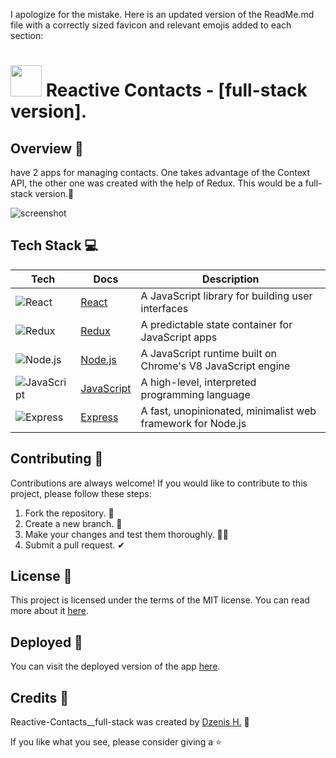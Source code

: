 I apologize for the mistake. Here is an updated version of the ReadMe.md file with a correctly sized favicon and relevant emojis added to each section:

# <img src="https://raw.githubusercontent.com/dzenis-h/Reactive-Contacts__full-stack/main/build/favicon.ico" width = 50> Reactive Contacts - [full-stack version].

## Overview 📖
 have 2 apps for managing contacts. One takes advantage of the Context API, the other one was created with the help of Redux. This would be a full-stack version.📱

![screenshot](https://drive.google.com/uc?export=view&id=1wXUFPxXtakvRKDiWckaOnygy7qX7oBnh)

## Tech Stack 💻

| Tech | Docs | Description |
| --- | --- | --- |
| ![React](https://img.shields.io/badge/-React-61DAFB?style=for-the-badge&logo=react&logoColor=white) | [React](https://reactjs.org/docs/getting-started.html) | A JavaScript library for building user interfaces |
| ![Redux](https://img.shields.io/badge/-Redux-764ABC?style=for-the-badge&logo=redux&logoColor=white) | [Redux](https://redux.js.org/introduction/getting-started) | A predictable state container for JavaScript apps |
| ![Node.js](https://img.shields.io/badge/-Node.js-339933?style=for-the-badge&logo=node.js&logoColor=white) | [Node.js](https://nodejs.org/en/docs/) | A JavaScript runtime built on Chrome's V8 JavaScript engine |
| ![JavaScript](https://img.shields.io/badge/-JavaScript-F7DF1E?style=for-the-badge&logo=javascript&logoColor=black) | [JavaScript](https://developer.mozilla.org/en-US/docs/Web/JavaScript) | A high-level, interpreted programming language |
| ![Express](https://img.shields.io/badge/-Express-000000?style=for-the-badge&logo=express&logoColor=white) | [Express](https://expressjs.com/en/starter/installing.html) | A fast, unopinionated, minimalist web framework for Node.js |

## Contributing 🤝
Contributions are always welcome! If you would like to contribute to this project, please follow these steps:
1. Fork the repository. 🍴
2. Create a new branch. 🌵
3. Make your changes and test them thoroughly. 👨‍💻
4. Submit a pull request. ✔

## License 📜
This project is licensed under the terms of the MIT license. You can read more about it [here](https://docs.google.com/document/d/11WK7tVoTFRMcWCuGZQCRWxEsDUEJ_6ArtfV-NjWcBCU/edit?usp=sharing).

## Deployed 🚀
You can visit the deployed version of the app [here](https://reactive-contacts.onrender.com).

## Credits 👏
Reactive-Contacts__full-stack was created by [Dzenis H.](https://www.dzenis.tech) 👾

If you like what you see, please consider giving a ⭐️
